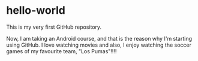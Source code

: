 # hello-world
This is my very first GitHub repository.

Now, I am taking an Android course, and that is the reason why I'm starting using GitHub.
I love watching movies and also, I enjoy watching the soccer games of my favourite team, "Los Pumas"!!!!

